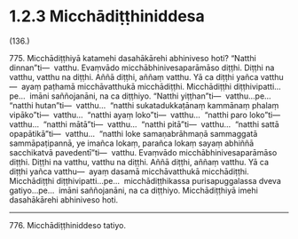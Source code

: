 

# 1.2.3 Micchādiṭṭhiniddesa




(136.)

775\. Micchādiṭṭhiyā katamehi dasahākārehi abhiniveso hoti? “Natthi dinnan”ti—  vatthu. Evaṃvādo micchābhinivesaparāmāso diṭṭhi. Diṭṭhi na vatthu, vatthu na diṭṭhi. Aññā diṭṭhi, aññaṃ vatthu. Yā ca diṭṭhi yañca vatthu—  ayaṃ paṭhamā micchāvatthukā micchādiṭṭhi. Micchādiṭṭhi diṭṭhivipatti…pe…  imāni saññojanāni, na ca diṭṭhiyo. “Natthi yiṭṭhan”ti—  vatthu…pe…  “natthi hutan”ti—  vatthu…  “natthi sukatadukkaṭānaṃ kammānaṃ phalaṃ vipāko”ti—  vatthu…  “natthi ayaṃ loko”ti—  vatthu…  “natthi paro loko”ti—  vatthu…  “natthi mātā”ti—  vatthu…  “natthi pitā”ti—  vatthu…  “natthi sattā opapātikā”ti—  vatthu…  “natthi loke samaṇabrāhmaṇā sammaggatā sammāpaṭipannā, ye imañca lokaṃ, parañca lokaṃ sayaṃ abhiññā sacchikatvā pavedentī”ti—  vatthu. Evaṃvādo micchābhinivesaparāmāso diṭṭhi. Diṭṭhi na vatthu, vatthu na diṭṭhi. Aññā diṭṭhi, aññaṃ vatthu. Yā ca diṭṭhi yañca vatthu—  ayaṃ dasamā micchāvatthukā micchādiṭṭhi. Micchādiṭṭhi diṭṭhivipatti…pe…  micchādiṭṭhikassa purisapuggalassa dveva gatiyo…pe…  imāni saññojanāni, na ca diṭṭhiyo. Micchādiṭṭhiyā imehi dasahākārehi abhiniveso hoti.

---

776\. Micchādiṭṭhiniddeso tatiyo.






